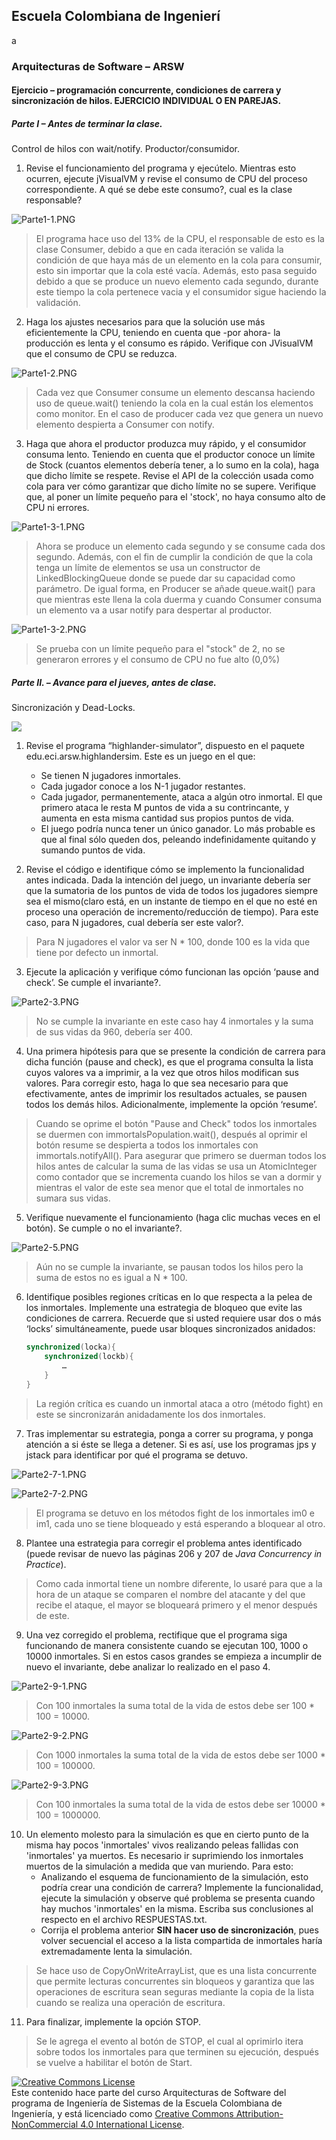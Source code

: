
## Escuela Colombiana de Ingenierí
a
### Arquitecturas de Software – ARSW


#### Ejercicio – programación concurrente, condiciones de carrera y sincronización de hilos. EJERCICIO INDIVIDUAL O EN PAREJAS.

##### Parte I – Antes de terminar la clase.

Control de hilos con wait/notify. Productor/consumidor.

1. Revise el funcionamiento del programa y ejecútelo. Mientras esto ocurren, ejecute jVisualVM y revise el consumo de CPU del proceso correspondiente. A qué se debe este consumo?, cual es la clase responsable?

![Parte1-1.PNG](img%2FParte1-1.PNG)

> El programa hace uso del 13% de la CPU, el responsable de esto es la clase Consumer, debido a que en cada iteración se valida la condición de que haya más de un elemento en la cola para consumir, esto sin importar que la cola esté vacía. Además, esto pasa seguido debido a que se produce un nuevo elemento cada segundo, durante este tiempo la cola pertenece vacia y el consumidor sigue haciendo la validación.

2. Haga los ajustes necesarios para que la solución use más eficientemente la CPU, teniendo en cuenta que -por ahora- la producción es lenta y el consumo es rápido. Verifique con JVisualVM que el consumo de CPU se reduzca.

![Parte1-2.PNG](img%2FParte1-2.PNG)

> Cada vez que Consumer consume un elemento descansa haciendo uso de queue.wait() teniendo la cola en la cual están los elementos como monitor. En el caso de producer cada vez que genera un nuevo elemento despierta a Consumer con notify.

3. Haga que ahora el productor produzca muy rápido, y el consumidor consuma lento. Teniendo en cuenta que el productor conoce un límite de Stock (cuantos elementos debería tener, a lo sumo en la cola), haga que dicho límite se respete. Revise el API de la colección usada como cola para ver cómo garantizar que dicho límite no se supere. Verifique que, al poner un límite pequeño para el 'stock', no haya consumo alto de CPU ni errores.

![Parte1-3-1.PNG](img%2FParte1-3-1.PNG)

> Ahora se produce un elemento cada segundo y se consume cada dos segundo. Además, con el fin de cumplir la condición de que la cola tenga un límite de elementos se usa un constructor de LinkedBlockingQueue donde se puede dar su capacidad como parámetro. De igual forma, en Producer se añade queue.wait() para que mientras este llena la cola duerma y cuando Consumer consuma un elemento va a usar notify para despertar al productor. 

![Parte1-3-2.PNG](img%2FParte1-3-2.PNG)

> Se prueba con un límite pequeño para el "stock" de 2, no se generaron errores y el consumo de CPU no fue alto (0,0%)


##### Parte II. – Avance para el jueves, antes de clase.

Sincronización y Dead-Locks.

![](http://files.explosm.net/comics/Matt/Bummed-forever.png)

1. Revise el programa “highlander-simulator”, dispuesto en el paquete edu.eci.arsw.highlandersim. Este es un juego en el que:

	* Se tienen N jugadores inmortales.
	* Cada jugador conoce a los N-1 jugador restantes.
	* Cada jugador, permanentemente, ataca a algún otro inmortal. El que primero ataca le resta M puntos de vida a su contrincante, y aumenta en esta misma cantidad sus propios puntos de vida.
	* El juego podría nunca tener un único ganador. Lo más probable es que al final sólo queden dos, peleando indefinidamente quitando y sumando puntos de vida.

2. Revise el código e identifique cómo se implemento la funcionalidad antes indicada. Dada la intención del juego, un invariante debería ser que la sumatoria de los puntos de vida de todos los jugadores siempre sea el mismo(claro está, en un instante de tiempo en el que no esté en proceso una operación de incremento/reducción de tiempo). Para este caso, para N jugadores, cual debería ser este valor?.

> Para N jugadores el valor va ser N * 100, donde 100 es la vida que tiene por defecto un inmortal.

3. Ejecute la aplicación y verifique cómo funcionan las opción ‘pause and check’. Se cumple el invariante?.

![Parte2-3.PNG](img%2FParte2-3.PNG)

> No se cumple la invariante en este caso hay 4 inmortales y la suma de sus vidas da 960, debería ser 400.

4. Una primera hipótesis para que se presente la condición de carrera para dicha función (pause and check), es que el programa consulta la lista cuyos valores va a imprimir, a la vez que otros hilos modifican sus valores. Para corregir esto, haga lo que sea necesario para que efectivamente, antes de imprimir los resultados actuales, se pausen todos los demás hilos. Adicionalmente, implemente la opción ‘resume’.

> Cuando se oprime el botón "Pause and Check" todos los inmortales se duermen con immortalsPopulation.wait(), después al oprimir el botón resume se despierta a todos los inmortales con immortals.notifyAll(). Para asegurar que primero se duerman todos los hilos antes de calcular la suma de las vidas se usa un AtomicInteger como contador que se incrementa cuando los hilos se van a dormir y mientras el valor de este sea menor que el total de inmortales no sumara sus vidas.

5. Verifique nuevamente el funcionamiento (haga clic muchas veces en el botón). Se cumple o no el invariante?.

![Parte2-5.PNG](img%2FParte2-5.PNG)

> Aún no se cumple la invariante, se pausan todos los hilos pero la suma de estos no es igual a N * 100.

6. Identifique posibles regiones críticas en lo que respecta a la pelea de los inmortales. Implemente una estrategia de bloqueo que evite las condiciones de carrera. Recuerde que si usted requiere usar dos o más ‘locks’ simultáneamente, puede usar bloques sincronizados anidados:

	```java
	synchronized(locka){
		synchronized(lockb){
			…
		}
	}
	```
> La región crítica es cuando un inmortal ataca a otro (método fight) en este se sincronizarán anidadamente los dos inmortales.

7. Tras implementar su estrategia, ponga a correr su programa, y ponga atención a si éste se llega a detener. Si es así, use los programas jps y jstack para identificar por qué el programa se detuvo.

![Parte2-7-1.PNG](img%2FParte2-7-1.PNG)

![Parte2-7-2.PNG](img%2FParte2-7-2.PNG)

> El programa se detuvo en los métodos fight de los inmortales im0 e im1, cada uno se tiene bloqueado y está esperando a bloquear al otro. 

8. Plantee una estrategia para corregir el problema antes identificado (puede revisar de nuevo las páginas 206 y 207 de _Java Concurrency in Practice_).

> Como cada inmortal tiene un nombre diferente, lo usaré para que a la hora de un ataque se comparen el nombre del atacante y del que recibe el ataque, el mayor se bloqueará primero y el menor después de este. 

9. Una vez corregido el problema, rectifique que el programa siga funcionando de manera consistente cuando se ejecutan 100, 1000 o 10000 inmortales. Si en estos casos grandes se empieza a incumplir de nuevo el invariante, debe analizar lo realizado en el paso 4.

![Parte2-9-1.PNG](img%2FParte2-9-1.PNG)

> Con 100 inmortales la suma total de la vida de estos debe ser 100 * 100 = 10000.

![Parte2-9-2.PNG](img%2FParte2-9-2.PNG)

> Con 1000 inmortales la suma total de la vida de estos debe ser 1000 * 100 = 100000.

![Parte2-9-3.PNG](img%2FParte2-9-3.PNG)

> Con 100 inmortales la suma total de la vida de estos debe ser 10000 * 100 = 1000000.

10. Un elemento molesto para la simulación es que en cierto punto de la misma hay pocos 'inmortales' vivos realizando peleas fallidas con 'inmortales' ya muertos. Es necesario ir suprimiendo los inmortales muertos de la simulación a medida que van muriendo. Para esto:
	* Analizando el esquema de funcionamiento de la simulación, esto podría crear una condición de carrera? Implemente la funcionalidad, ejecute la simulación y observe qué problema se presenta cuando hay muchos 'inmortales' en la misma. Escriba sus conclusiones al respecto en el archivo RESPUESTAS.txt.
	* Corrija el problema anterior __SIN hacer uso de sincronización__, pues volver secuencial el acceso a la lista compartida de inmortales haría extremadamente lenta la simulación.

> Se hace uso de CopyOnWriteArrayList, que es una lista concurrente que permite lecturas concurrentes sin bloqueos y garantiza que las operaciones de escritura sean seguras mediante la copia de la lista cuando se realiza una operación de escritura.

11. Para finalizar, implemente la opción STOP.

> Se le agrega el evento al botón de STOP, el cual al oprimirlo itera sobre todos los inmortales para que terminen su ejecución, después se vuelve a habilitar el botón de Start.

<!--
### Criterios de evaluación

1. Parte I.
	* Funcional: La simulación de producción/consumidor se ejecuta eficientemente (sin esperas activas).

2. Parte II. (Retomando el laboratorio 1)
	* Se modificó el ejercicio anterior para que los hilos llevaran conjuntamente (compartido) el número de ocurrencias encontradas, y se finalizaran y retornaran el valor en cuanto dicho número de ocurrencias fuera el esperado.
	* Se garantiza que no se den condiciones de carrera modificando el acceso concurrente al valor compartido (número de ocurrencias).


2. Parte III.
	* Diseño:
		- Coordinación de hilos:
			* Para pausar la pelea, se debe lograr que el hilo principal induzca a los otros a que se suspendan a sí mismos. Se debe también tener en cuenta que sólo se debe mostrar la sumatoria de los puntos de vida cuando se asegure que todos los hilos han sido suspendidos.
			* Si para lo anterior se recorre a todo el conjunto de hilos para ver su estado, se evalúa como R, por ser muy ineficiente.
			* Si para lo anterior los hilos manipulan un contador concurrentemente, pero lo hacen sin tener en cuenta que el incremento de un contador no es una operación atómica -es decir, que puede causar una condición de carrera- , se evalúa como R. En este caso se debería sincronizar el acceso, o usar tipos atómicos como AtomicInteger).

		- Consistencia ante la concurrencia
			* Para garantizar la consistencia en la pelea entre dos inmortales, se debe sincronizar el acceso a cualquier otra pelea que involucre a uno, al otro, o a los dos simultáneamente:
			* En los bloques anidados de sincronización requeridos para lo anterior, se debe garantizar que si los mismos locks son usados en dos peleas simultánemante, éstos será usados en el mismo orden para evitar deadlocks.
			* En caso de sincronizar el acceso a la pelea con un LOCK común, se evaluará como M, pues esto hace secuencial todas las peleas.
			* La lista de inmortales debe reducirse en la medida que éstos mueran, pero esta operación debe realizarse SIN sincronización, sino haciendo uso de una colección concurrente (no bloqueante).

	

	* Funcionalidad:
		* Se cumple con el invariante al usar la aplicación con 10, 100 o 1000 hilos.
		* La aplicación puede reanudar y finalizar(stop) su ejecución.
		
		-->

<a rel="license" href="http://creativecommons.org/licenses/by-nc/4.0/"><img alt="Creative Commons License" style="border-width:0" src="https://i.creativecommons.org/l/by-nc/4.0/88x31.png" /></a><br />Este contenido hace parte del curso Arquitecturas de Software del programa de Ingeniería de Sistemas de la Escuela Colombiana de Ingeniería, y está licenciado como <a rel="license" href="http://creativecommons.org/licenses/by-nc/4.0/">Creative Commons Attribution-NonCommercial 4.0 International License</a>.
